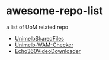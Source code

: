 # awesome-repo-list
a list of UoM related repo

+ [UnimelbSharedFiles](https://github.com/yxliang01/UnimelbSharedFiles)
+ [Unimelb-WAM-Checker](https://github.com/yxliang01/Unimelb-WAM-Checker)
+ [Echo360VideoDownloader](https://github.com/yxliang01/Echo360VideoDownloader)
